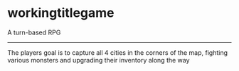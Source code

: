 # workingtitlegame
A turn-based RPG
*******************
The players goal is to capture all 4 cities in the corners of the map, fighting various monsters and upgrading their inventory along the way

